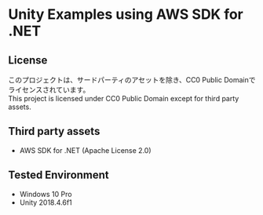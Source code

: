 # Unity Examples using AWS SDK for .NET

## License
このプロジェクトは、サードパーティのアセットを除き、CC0 Public Domainでライセンスされています。  
This project is licensed under CC0 Public Domain except for third party assets.

## Third party assets
- AWS SDK for .NET (Apache License 2.0)

## Tested Environment
- Windows 10 Pro
- Unity 2018.4.6f1
